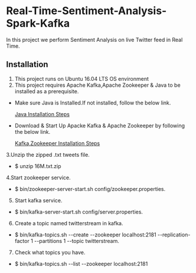 # Real-Time-Sentiment-Analysis-Spark-Kafka
In this project we perform Sentiment Analysis on live Twitter feed in Real Time.

## Installation
1. This project runs on Ubuntu 16.04 LTS OS environment
2. This project requires Apache Kafka,Apache Zookeeper & Java to be installed as a prerequisite.

* Make sure Java is Installed.If not installed, follow the below link.

  [Java Installation Steps](https://www.digitalocean.com/community/tutorials/how-to-install-java-with-apt-get-on-ubuntu-16-04)

* Download & Start Up Apacke Kafka & Apache Zookeeper by following the below link.

  [Kafka,Zookeeper Installation Steps](https://kafka.apache.org/documentation.html#gettingStarted)

3.Unzip the zipped .txt tweets file.

* $ unzip 16M.txt.zip

4.Start zookeeper service.

* $ bin/zookeeper-server-start.sh config/zookeeper.properties.

5. Start kafka service.

* $ bin/kafka-server-start.sh config/server.properties.

6. Create a topic named twitterstream in kafka.

* $ bin/kafka-topics.sh --create --zookeeper localhost:2181 --replication-factor 1 --partitions 1 --topic twitterstream.

7. Check what topics you have.

* $ bin/kafka-topics.sh --list --zookeeper localhost:2181
